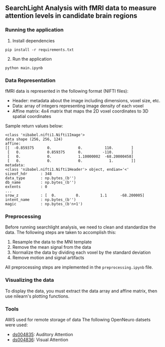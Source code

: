 ## SearchLight Analysis with fMRI data to measure attention levels in candidate brain regions

### Running the application
1. Install dependencies
```
pip install -r requirements.txt
```

2. Run the application
```
python main.ipynb
```

### Data Representation
fMRI data is represented in the following format (NIFTI files):
- Header: metadata about the image including dimensions, voxel size, etc.
- Data: array of integers representing image density of each voxel
- Affine matrix: 4x4 matrix that maps the 2D voxel coordinates to 3D spatial coordinates

Sample return values below:
```
<class 'nibabel.nifti1.Nifti1Image'>
data shape (256, 256, 124)
affine:
[[  -0.859375      0.            0.          110.        ]
 [   0.            0.859375      0.         -110.        ]
 [   0.            0.            1.10000002  -68.20000458]
 [   0.            0.            0.            1.        ]]
metadata:
<class 'nibabel.nifti1.Nifti1Header'> object, endian='<'
sizeof_hdr      : 348
data_type       : np.bytes_(b'')
db_name         : np.bytes_(b'')
extents         : 0
...
srow_z          : [  0.         0.         1.1      -68.200005]
intent_name     : np.bytes_(b'')
magic           : np.bytes_(b'n+1')
```
### Preprocessing
Before running searchlight analysis, we need to clean and standardize the data. The following steps are taken to accomplish this:
1. Resample the data to the MNI template
2. Remove the mean signal from the data
3. Normalize the data by dividing each voxel by the standard deviation
4. Remove motion and signal artifacts

All preprocessing steps are implemented in the `preprocessing.ipynb` file.
### Visualizing the data
To display the data, you must extract the data array and affine matrix, then use nilearn's plotting functions.

### Tools
AWS used for remote storage of data
The following OpenNeuro datsets were used:
- [ds004835](https://openneuro.org/datasets/ds004835/versions/1.0.0): Auditory Attention
- [ds004836](https://openneuro.org/datasets/ds004836/versions/1.0.0): Visual Attention
